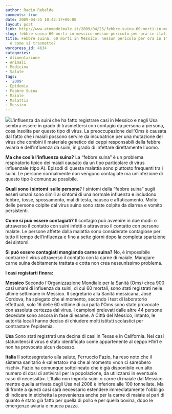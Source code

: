 ```yaml
---
author: Radio Rebelde
comments: true
date: 2009-04-25 10:42:17+00:00
layout: post
link: http://www.atomodelmale.it/2009/04/25/febbre-suina-60-morti-in-messico-nessun-pericolo-per-ora-in-italia-che-cose-e-come-si-trasmette/
slug: febbre-suina-60-morti-in-messico-nessun-pericolo-per-ora-in-italia-che-cose-e-come-si-trasmette
title: Febbre suina. 60 morti in Messico, nessun pericolo per ora in Italia. Che cos'è
  e come si trasmette?
wordpress_id: 4634
categories:
- Alimentazione
- Animali
- Medicina
- Salute
tags:
- '2009'
- Epidemia
- Febbre Suina
- Maiale
- Malattia
- Messico
---
```


![](http://www.atomodelmale.it/wp-content/uploads/2009/04/getpcgi-300x224.jpg)L'influenza da suini che ha fatto registrare casi in Messico e negli Usa sembra essere in grado di trasmettersi con contagio da persona a persona, cosa insolita per questo tipo di virus.
La preoccupazione dell'Oms è causata dal fatto che i maiali possono servire da incubatrice per una mutazione del virus che combini il materiale genetico dei ceppi responsabili della febbre aviaria e dell'influenza da suini, in grado di infettare direttamente l'uomo.

**Ma che cos'è l'influenza suina?**
La “febbre suina” è un problema respiratorio tipico dei maiali causato da un tipo particolare di virus influenzale (tipo A). Episodi di questa malattia sono piuttosto frequenti tra i suini. Le persone normalmente non vengono contagiate ma un’infezione di questo tipo è comunque possibile.

**Quali sono i sintomi  sulle persone**?
I sintomi della “febbre suina” sugli esseri umani sono simili ai sintomi di una normale influenza e includono febbre, tosse, spossamento, mal di testa, nausea e affaticamento. Molte delle persone colpite dal virus suino sono state colpite da diarrea e vomito persistenti.<!-- more -->

**Come si può essere contagiati?**
Il contagio può avvenire in due modi: o attraverso il contatto con suini infetti o attraverso il contatto con persone malate. Le persone affette dalla malattia sono considerate contagiose per tutto il tempo dell’influenza e fino a sette giorni dopo la completa sparizione dei sintomi.

**Si può essere contagiati mangiando carne suina?**
No, è impossibile contrarre il virus attraverso il contatto con la carne di maiale. Mangiare carne suina debitamente trattata e cotta non crea nessunissimo problema.

**I casi registarti finora:**

**Messico**
Secondo l'Organizzazione Mondiale per la Sanità (Oms) circa 900 casi umani di influenza da suini, di cui 60 mortali, sono stati registrati nelle ultime settimane in Messico.
Il segretario alla Sanità messicana, José Cordova, ha spiegato che al momento, secondo i test di laboratorio effettuati, solo 16 delle 60 vittime di cui parla l'Oms sono state provocate con assoluta certezza dal virus. I campioni prelevati dalle altre 44 persone decedute sono ancora in fase di esame.
A Città del Messico, intanto, le autorità locali hanno deciso di chiudere molti istituti scolastici per contrastare l'epidemia.

**Usa**
Sono stati registrati una decina di casi in Texas e in California. Nei casi statunitensi il virus è stato identificato come appartenente al ceppo H1n1 e non ha provocato alcun decesso.

**Italia**
Il sottosegretario alla salute, Ferruccio Fazio, ha reso noto che il sistema sanitario è «allertato» ma che al momento «non ci sarebbero rischi». Fazio ha comunque sottolineato che è già disponibile «un alto numero di dosi di antivirali per la popolazione, da utilizzarsi in eventuale caso di necessità».
L'Italia non importa suini o carne di maiale dal Messico mentre quella arrivata dagli Usa nel 2008 è inferiore alle 100 tonnellate. Ma di fronte a questi casi sarà necessario estendere immediatamente l'obbligo di indicare in etichetta la provenienza anche per la carne di maiale al pari di quanto è stato già fatto per quella di pollo e per quella bovina, dopo le emergenze aviaria e mucca pazza.
